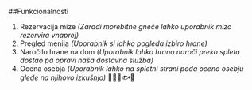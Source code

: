 ##Funkcionalnosti

1. Rezervacija mize *(Zaradi morebitne gneče lahko uporabnik mizo rezervira vnaprej)*
2. Pregled menija *(Uporabnik si lahko pogleda izbiro hrane)*
3. Naročilo hrane na dom *(Uporabnik lahko hrano naroči preko spleta dostao pa opravi naša dostavna služba)*
4. Ocena osebja *(Uporabnik lahko na spletni strani poda oceno osebju glede na njihovo izkušnjo)*
🧑‍🍳🐔🐟😍
